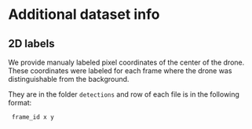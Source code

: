 # Additional dataset info

## 2D labels

We provide manualy labeled pixel coordinates of the center of the drone. These coordinates were labeled for each frame where the drone was distinguishable from the background.

They are in the folder ``` detections ``` and row of each file is in the following format:

``` frame_id x y```
